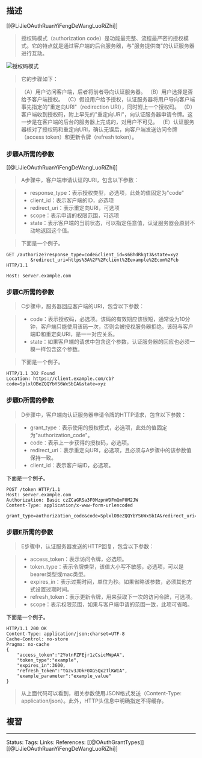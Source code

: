 

## 描述

[[@LiJieOAuthRuanYiFengDeWangLuoRiZhi]]
> 授权码模式（authorization code）是功能最完整、流程最严密的授权模式。它的特点就是通过客户端的后台服务器，与"服务提供商"的认证服务器进行互动。

![授权码模式](https://www.ruanyifeng.com/blogimg/asset/2014/bg2014051204.png)

> 它的步骤如下：

> （A）用户访问客户端，后者将前者导向认证服务器。
> （B）用户选择是否给予客户端授权。
> （C）假设用户给予授权，认证服务器将用户导向客户端事先指定的"重定向URI"（redirection URI），同时附上一个授权码。
> （D）客户端收到授权码，附上早先的"重定向URI"，向认证服务器申请令牌。这一步是在客户端的后台的服务器上完成的，对用户不可见。
> （E）认证服务器核对了授权码和重定向URI，确认无误后，向客户端发送访问令牌（access token）和更新令牌（refresh token）。



###  步驟A所需的參數

[[@LiJieOAuthRuanYiFengDeWangLuoRiZhi]]
> A步骤中，客户端申请认证的URI，包含以下参数：

> -   response_type：表示授权类型，必选项，此处的值固定为"code"
> -   client_id：表示客户端的ID，必选项
> -   redirect_uri：表示重定向URI，可选项
> -   scope：表示申请的权限范围，可选项
> -   state：表示客户端的当前状态，可以指定任意值，认证服务器会原封不动地返回这个值。

> 下面是一个例子。
```http 
GET /authorize?response_type=code&client_id=s6BhdRkqt3&state=xyz
         &redirect_uri=https%3A%2F%2Fclient%2Eexample%2Ecom%2Fcb HTTP/1.1

Host: server.example.com
```


###  步驟C所需的參數
> C步骤中，服务器回应客户端的URI，包含以下参数：

> -   code：表示授权码，必选项。该码的有效期应该很短，通常设为10分钟，客户端只能使用该码一次，否则会被授权服务器拒绝。该码与客户端ID和重定向URI，是一一对应关系。
> -   state：如果客户端的请求中包含这个参数，认证服务器的回应也必须一模一样包含这个参数。

> 下面是一个例子。
 ```http
HTTP/1.1 302 Found
Location: https://client.example.com/cb?code=SplxlOBeZQQYbYS6WxSbIA&state=xyz
```


### 步驟D所需的參數
> D步骤中，客户端向认证服务器申请令牌的HTTP请求，包含以下参数：

> -   grant_type：表示使用的授权模式，必选项，此处的值固定为"authorization_code"。
> -   code：表示上一步获得的授权码，必选项。
> -   redirect_uri：表示重定向URI，必选项，且必须与A步骤中的该参数值保持一致。
> -   client_id：表示客户端ID，必选项。

下面是一个例子。

```http
POST /token HTTP/1.1
Host: server.example.com
Authorization: Basic czZCaGRSa3F0MzpnWDFmQmF0M2JW
Content-Type: application/x-www-form-urlencoded

grant_type=authorization_code&code=SplxlOBeZQQYbYS6WxSbIA&redirect_uri=https%3A%2F%2Fclient%2Eexample%2Ecom%2Fcb 
```


### 步驟E所需的參數
> E步骤中，认证服务器发送的HTTP回复，包含以下参数：

> -   access_token：表示访问令牌，必选项。
> -   token_type：表示令牌类型，该值大小写不敏感，必选项，可以是bearer类型或mac类型。
> -   expires_in：表示过期时间，单位为秒。如果省略该参数，必须其他方式设置过期时间。
> -   refresh_token：表示更新令牌，用来获取下一次的访问令牌，可选项。
> -   scope：表示权限范围，如果与客户端申请的范围一致，此项可省略。

下面是一个例子。

```http
HTTP/1.1 200 OK
Content-Type: application/json;charset=UTF-8
Cache-Control: no-store
Pragma: no-cache
{
	"access_token":"2YotnFZFEjr1zCsicMWpAA",
	"token_type":"example",
	"expires_in":3600,
	"refresh_token":"tGzv3JOkF0XG5Qx2TlKWIA",
	"example_parameter":"example_value"
} 
```

> 从上面代码可以看到，相关参数使用JSON格式发送（Content-Type: application/json）。此外，HTTP头信息中明确指定不得缓存。

## 複習


---
Status: 
Tags:
Links:
References:
[[@OAuthGrantTypes]]
[[@LiJieOAuthRuanYiFengDeWangLuoRiZhi]]




